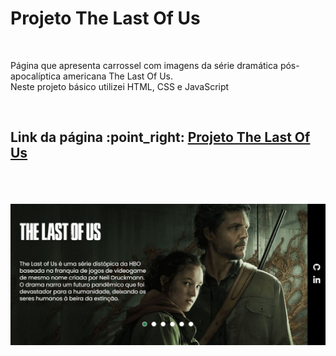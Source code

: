 <h1>Projeto The Last Of Us</h1>
  <br>
  <p>Página que apresenta carrossel com imagens da série dramática pós-apocalíptica americana The Last Of Us. 
  <br>Neste projeto básico utilizei HTML, CSS e JavaScript</p>
  <br>
  <h2>Link da página :point_right: <a href="https://niulif.github.io/projeto-the-last-of-us/">Projeto The Last Of Us</a></h2>
  <br>
  <br>
  <br>
  <img src="https://github.com/Niulif/projeto-the-last-of-us/blob/main/src/imagens/home-the-last-of-us.JPG?raw=true" alt="home-print"/>
  <br>
  
 
